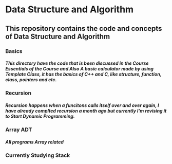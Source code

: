 # Data Structure and Algorithm

## This repository contains the code and concepts of Data Structure and Algorithm

### Basics

##### This directory have the code that is been discussed in the Course Essentials of the Course and Also A basic calculator made by using Template Class, it has the basics of C++ and C, like structure, function, class, pointers and etc.

### Recursion

##### Recursion happens when a funcitons calls itself over and over again, I have already complted recursion a month ago but currently I'm revising it to Start Dynamic Programming.

### Array ADT

##### All programs Array related


### Currently Studying Stack